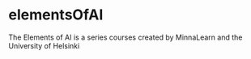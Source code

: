 # elementsOfAI
The Elements of AI is a series courses created by MinnaLearn and the University of Helsinki

